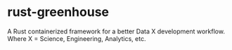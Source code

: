 # rust-greenhouse
A Rust containerized framework for a better Data X development workflow. Where X = Science, Engineering, Analytics, etc.
